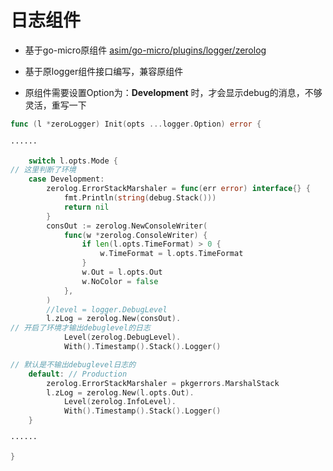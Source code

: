 # 日志组件

- 基于go-micro原组件 [asim/go-micro/plugins/logger/zerolog](https://github.com/asim/go-micro/tree/master/plugins/logger/zerolog)

- 基于原logger组件接口编写，兼容原组件

- 原组件需要设置Option为：**Development** 时，才会显示debug的消息，不够灵活，重写一下


```go
func (l *zeroLogger) Init(opts ...logger.Option) error {
	
······

	switch l.opts.Mode {
// 这里判断了环境
	case Development:
		zerolog.ErrorStackMarshaler = func(err error) interface{} {
			fmt.Println(string(debug.Stack()))
			return nil
		}
		consOut := zerolog.NewConsoleWriter(
			func(w *zerolog.ConsoleWriter) {
				if len(l.opts.TimeFormat) > 0 {
					w.TimeFormat = l.opts.TimeFormat
				}
				w.Out = l.opts.Out
				w.NoColor = false
			},
		)
		//level = logger.DebugLevel
		l.zLog = zerolog.New(consOut).
// 开启了环境才输出debuglevel的日志
			Level(zerolog.DebugLevel).
			With().Timestamp().Stack().Logger()

// 默认是不输出debuglevel日志的
	default: // Production
		zerolog.ErrorStackMarshaler = pkgerrors.MarshalStack
		l.zLog = zerolog.New(l.opts.Out).
			Level(zerolog.InfoLevel).
			With().Timestamp().Stack().Logger()
	}

······

}
```